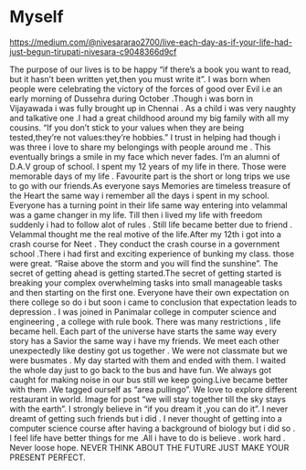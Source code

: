 # Myself
https://medium.com/@nivesararao2700/live-each-day-as-if-your-life-had-just-begun-tirupati-nivesara-c9048366d9cf

The purpose of our lives is to be happy
“if there’s a book you want to read, but it hasn’t been written yet,then you must write it”.
I was born when people were celebrating the victory of the forces of good over Evil i.e an early morning of Dussehra during October .Though i was born in Vijayawada i was fully brought up in Chennai . As a child i was very naughty and talkative one .I had a great childhood around my big family with all my cousins.
“If you don’t stick to your values when they are being tested,they’re not values:they’re hobbies.”
I trust in helping had though i was three i love to share my belongings with people around me . This eventually brings a smile in my face which never fades. I’m an alumni of D.A.V group of school. I spent my 12 years of my life in there. Those were memorable days of my life . Favourite part is the short or long trips we use to go with our friends.As everyone says Memories are timeless treasure of the Heart the same way i remember all the days i spent in my school.
Everyone has a turning point in their life same way entering into velammal was a game changer in my life. Till then i lived my life with freedom suddenly i had to follow alot of rules . Still life became better due to friend . Velammal thought me the real motive of the life.After my 12th i got into a crash course for Neet . They conduct the crash course in a government school .There i had first and exciting experience of bunking my class. those were great.
“Raise above the storm and you will find the sunshine”.
The secret of getting ahead is getting started.The secret of getting started is breaking your complex overwhelming tasks into small manageable tasks and then starting on the first one. Everyone have their own expectation on there college so do i but soon i came to conclusion that expectation leads to depression . I was joined in Panimalar college in computer science and engineering , a college with rule book. There was many restrictions , life became hell. Each part of the universe have starts the same way every story has a Savior the same way i have my friends. We meet each other unexpectedly like destiny got us together . We were not classmate but we were busmates . My day started with them and ended with them. I waited the whole day just to go back to the bus and have fun. We always got caught for making noise in our bus still we keep going.Live became better with them .We tagged ourself as “area pullingo”. We love to explore different restaurant in world.
Image for post
“we will stay together till the sky stays with the earth”.
I strongly believe in “if you dream it ,you can do it”.
I never dreamt of getting such friends but i did . I never thought of getting into a computer science course after having a background of biology but i did so . I feel life have better things for me .All i have to do is believe . work hard . Never loose hope. NEVER THINK ABOUT THE FUTURE JUST MAKE YOUR PRESENT PERFECT.
